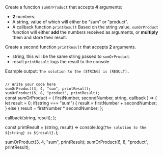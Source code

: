 Create a function `sumOrProduct` that accepts **4** arguments:
- **2** numbers.
- A string, value of which will
either be "sum" or "product".
- A callback function `printResult`
Based on the string value, `sumOrProduct` function will either **add** the numbers received as arguments, or **multiply** them and store
their result.

Create a second function `printResult` that accepts **2** arguments.
- string, this will be the same
string passed to `sumOrProduct`.
- result
`printResult` logs the result to the console.

Example output: `The solution to the [STRING] is [RESULT].`

<codeblock language="javascript" type="exercise" testMode="fixedInput">
<code>
// Write your code here
sumOrProduct(3, 4, "sum", printResult);
sumOrProduct(6, 8, "product", printResult);
</code>
<solution>
const sumOrProduct = (
  firstNumber,
  secondNumber,
  string,
  callback
) => {
  let result = 0;
  if(string === "sum") {
    result = firstNumber + secondNumber;
  } else {
    result = firstNumber * secondNumber;
  };

  callback(string, result);
};

const printResult = (string, result) => console.log(`The solution to the ${string} is ${result}.`);

sumOrProduct(3, 4, "sum", printResult);
sumOrProduct(6, 8, "product", printResult);
</solution>
</codeblock>
